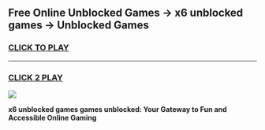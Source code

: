 
## Free Online Unblocked Games → x6 unblocked games → Unblocked Games
<h3>
<a href="https://premium.freeplayer.one?title=x6_unblocked_games&ref=21F">CLICK TO PLAY</a></h3>
<hr>

<h3>
<a href="https://premium.freeplayer.one?title=x6_unblocked_games&ref=21F">CLICK 2 PLAY</a>
  
</h3>

<a href="https://premium.freeplayer.one?title=x6_unblocked_games&ref=21F/"><img src="https://clearcache.store/games.png"></a>


**x6 unblocked games games unblocked: Your Gateway to Fun and Accessible Online Gaming**
